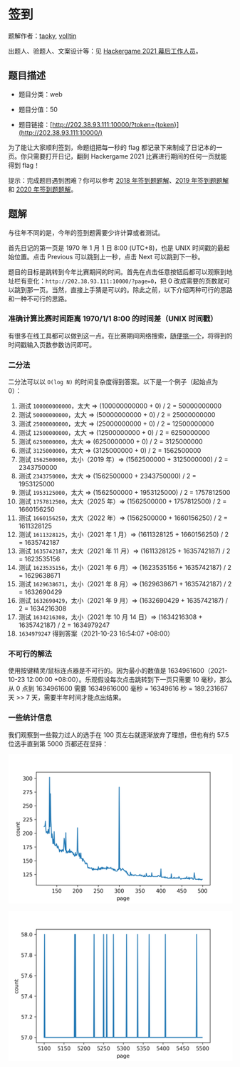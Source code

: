 # 签到

题解作者：[taoky](https://github.com/taoky), [volltin](https://github.com/volltin)

出题人、验题人、文案设计等：见 [Hackergame 2021 幕后工作人员](https://hack.lug.ustc.edu.cn/credits/)。

## 题目描述

- 题目分类：web

- 题目分值：50

- 题目链接：[http://202.38.93.111:10000/?token={token}](http://202.38.93.111:10000/)

为了能让大家顺利签到，命题组把每一秒的 flag 都记录下来制成了日记本的一页。你只需要打开日记，翻到 Hackergame 2021 比赛进行期间的任何一页就能得到 flag！

提示：完成题目遇到困难？你可以参考 [2018 年签到题题解](https://github.com/ustclug/hackergame2018-writeups/tree/master/official/qiandao)、[2019 年签到题题解](https://github.com/ustclug/hackergame2019-writeups/blob/master/official/%E7%AD%BE%E5%88%B0%E9%A2%98/README.md) 和 [2020 年签到题题解](https://github.com/USTC-Hackergame/hackergame2020-writeups/blob/master/official/%E7%AD%BE%E5%88%B0/README.md)。

## 题解

与往年不同的是，今年的签到题需要少许计算或者测试。

首先日记的第一页是 1970 年 1 月 1 日 8:00 (UTC+8)，也是 UNIX 时间戳的最起始位置。点击 Previous 可以跳到上一秒，点击 Next 可以跳到下一秒。

题目的目标是跳转到今年比赛期间的时间。首先在点击任意按钮后都可以观察到地址栏有变化：`http://202.38.93.111:10000/?page=0`，把 0 改成需要的页数就可以跳到那一页。当然，直接上手猜是可以的。除此之前，以下介绍两种可行的思路和一种不可行的思路。

### 准确计算比赛时间距离 1970/1/1 8:00 的时间差（UNIX 时间戳）

有很多在线工具都可以做到这一点。在比赛期间网络搜索，[随](https://www.unixtimestamp.com/)[便](https://www.epochconverter.com/)[挑](https://tool.chinaz.com/tools/unixtime.aspx)[一](https://c.runoob.com/front-end/852/)[个](https://www.nexcess.net/web-tools/unix-timestamp-converter/)，将得到的时间戳输入页数参数访问即可。

### 二分法

二分法可以以 `O(log N)` 的时间复杂度得到答案。以下是一个例子（起始点为 0）：

1. 测试 `100000000000`，太大 => (100000000000 + 0) / 2 = 50000000000
2. 测试 `50000000000`，太大 => (50000000000 + 0) / 2 = 25000000000
3. 测试 `25000000000`，太大 => (25000000000 + 0) / 2 = 12500000000
4. 测试 `12500000000`，太大 => (12500000000 + 0) / 2 = 6250000000
5. 测试 `6250000000`，太大 => (6250000000 + 0) / 2 = 3125000000
6. 测试 `3125000000`，太大 => (3125000000 + 0) / 2 = 1562500000
7. 测试 `1562500000`，太小（2019 年）=> (1562500000 + 3125000000) / 2 = 2343750000
8. 测试 `2343750000`，太大 => (1562500000 + 2343750000) / 2 = 1953125000
9. 测试 `1953125000`，太大 => (1562500000 + 1953125000) / 2 = 1757812500
10. 测试 `1757812500`，太大（2025 年）=> (1562500000 + 1757812500) / 2 = 1660156250
11. 测试 `1660156250`，太大（2022 年）=> (1562500000 + 1660156250) / 2 = 1611328125
12. 测试 `1611328125`，太小（2021 年 1 月）=> (1611328125 + 1660156250) / 2 = 1635742187
13. 测试 `1635742187`，太大（2021 年 11 月）=> (1611328125 + 1635742187) / 2 = 1623535156
14. 测试 `1623535156`，太小（2021 年 6 月）=> (1623535156 + 1635742187) / 2 = 1629638671
15. 测试 `1629638671`，太小（2021 年 8 月）=> (1629638671 + 1635742187) / 2 = 1632690429
16. 测试 `1632690429`，太小（2021 年 9 月）=> (1632690429 + 1635742187) / 2 = 1634216308
17. 测试 `1634216308`，太小（2021 年 10 月 14 日）=> (1634216308 + 1635742187) / 2 = 1634979247
18. `1634979247` 得到答案（2021-10-23 16:54:07 +08:00）

### 不可行的解法

使用按键精灵/鼠标连点器是不可行的。因为最小的数值是 1634961600（2021-10-23 12:00:00 +08:00）。乐观假设每次点击跳转到下一页只需要 10 毫秒，那么从 0 点到 1634961600 需要 16349616000 毫秒 = 16349616 秒 = 189.231667 天 >> 7 天，需要半年时间才能点出结果。


### 一些统计信息

我们观察到一些毅力过人的选手在 100 页左右就逐渐放弃了理想，但也有约 57.5 位选手直到第 5000 页都还在坚持：

![](120-500.png)

![](5100-5500.png)
